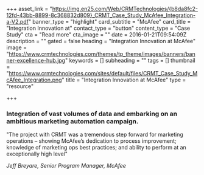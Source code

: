 +++
asset_link = "https://img.en25.com/Web/CRMTechnologies/{b8da8fc2-12fd-43bb-8899-8c368832d809}_CRMT_Case_Study_McAfee_Integration-a-V2.pdf"
banner_type = "highlight"
card_subtitle = "McAfee"
card_title = "Integration Innovation at"
contact_type = "button"
content_type = "Case Study"
cta = "Read more"
cta_image = ""
date = 2016-01-21T09:54:09Z
description = ""
gated = false
heading = "Integration Innovation at McAfee"
image = "https://www.crmtechnologies.com/themes/tp_theme/images/banners/banner-excellence-hub.jpg"
keywords = []
subheading = ""
tags = []
thumbnail = "https://www.crmtechnologies.com/sites/default/files/CRMT_Case_Study_McAfee_Integration.png"
title = "Integration Innovation at McAfee"
type = "resource"

+++
### Integration of vast volumes of data and embarking on an ambitious marketing automation campaign.

"The project with CRMT was a tremendous step forward for marketing operations – showing McAfee’s dedication to process improvement; knowledge of marketing ops best practices; and ability to perform at an exceptionally high level"

_Jeff Breyare, Senior Program Manager, McAfee_